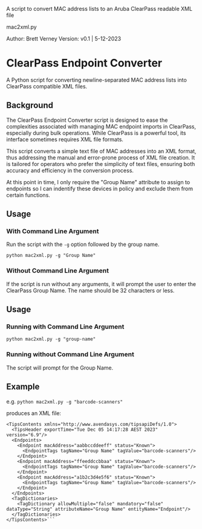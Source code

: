 A script to convert MAC address lists to an Aruba ClearPass readable XML file

mac2xml.py

Author: Brett Verney
Version: v0.1 | 5-12-2023

# ClearPass Endpoint Converter

A Python script for converting newline-separated MAC address lists into ClearPass compatible XML files.

## Background

The ClearPass Endpoint Converter script is designed to ease the complexities associated with managing MAC endpoint imports in ClearPass, especially during bulk operations. While ClearPass is a powerful tool, its interface sometimes requires XML file formats. 

This script converts a simple text file of MAC addresses into an XML format, thus addressing the manual and error-prone process of XML file creation. It is tailored for operators who prefer the simplicity of text files, ensuring both accuracy and efficiency in the conversion process.

At this point in time, I only require the "Group Name" attribute to assign to endpoints so I can indentify these devices in policy and exclude them from certain functions.

## Usage

### With Command Line Argument

Run the script with the `-g` option followed by the group name.

```python mac2xml.py -g "Group Name"```


### Without Command Line Argument

If the script is run without any arguments, it will prompt the user to enter the ClearPass Group Name. The name should be 32 characters or less.


## Usage

### Running with Command Line Argument

```python mac2xml.py -g "group-name"```

### Running without Command Line Argument

The script will prompt for the Group Name.

## Example

e.g. ```python mac2xml.py -g "barcode-scanners"```

produces an XML file:

```<?xml version="1.0" ?>
<TipsContents xmlns="http://www.avendasys.com/tipsapiDefs/1.0">
  <TipsHeader exportTime="Tue Dec 05 14:17:28 AEST 2023" version="6.9"/>
  <Endpoints>
    <Endpoint macAddress="aabbccddeeff" status="Known">
      <EndpointTags tagName="Group Name" tagValue="barcode-scanners"/>
    </Endpoint>
    <Endpoint macAddress="ffeeddccbbaa" status="Known">
      <EndpointTags tagName="Group Name" tagValue="barcode-scanners"/>
    </Endpoint>
    <Endpoint macAddress="a1b2c3d4e5f6" status="Known">
      <EndpointTags tagName="Group Name" tagValue="barcode-scanners"/>
    </Endpoint>
  </Endpoints>
  <TagDictionaries>
    <TagDictionary allowMultiple="false" mandatory="false" dataType="String" attributeName="Group Name" entityName="Endpoint"/>
  </TagDictionaries>
</TipsContents>```